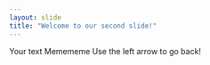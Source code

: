 ```yaml
---
layout: slide
title: "Welcome to our second slide!"
---
```

Your text
Memememe
Use the left arrow to go back!
